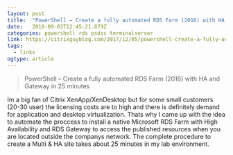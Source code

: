 ```yaml
---
layout: post 
title:  "PowerShell – Create a fully automated RDS Farm (2016) with HA and Gateway in 25 minutes – CitrixGuyBlog" 
date:   2018-09-03T12:45:21.879Z 
categories: powershell rds psdsc terminalserver
link: https://citrixguyblog.com/2017/12/05/powershell-create-a-fully-automated-rds-farm-2016-with-ha-and-gateway-in-25-minutes/ 
tags:
  - links
ogtype: article 
---
```


> PowerShell – Create a fully automated RDS Farm (2016) with HA and Gateway in 25 minutes

Im a big fan of Citrix XenApp/XenDesktop but for some small customers (20-30 user) the licensing costs are to high and there is definitely demand for application and desktop virtualization. Thats why I came up with the idea to automate the proccess to install a native Microsoft RDS Farm with High Availability and RDS Gateway to access the published resources when you are located outside the companys network. The complete procedure to create a Multi & HA site takes about 25 minutes in my lab environment.